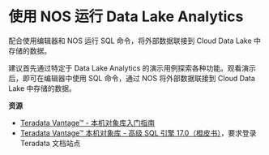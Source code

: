 使用 NOS 运行 Data Lake Analytics
=================================

配合使用编辑器和 NOS 运行 SQL 命令，将外部数据联接到 Cloud Data Lake 中存储的数据。

建议首先通过特定于 Data Lake Analytics 的演示用例探索各种功能。观看演示后，即可在编辑器中使用 SQL 命令，通过 NOS 将外部数据联接到 Cloud Data Lake 中存储的数据。

**资源**

-   [Teradata Vantage™ - 本机对象库入门指南](https://docs.teradata.com/search/all?query=Teradata+Vantage%25E2%2584%25A2+-+Native+Object+Store+Getting+Started+Guide&content-lang=en-US)
-   [Teradata Vantage™ 本机对象库 - 高级 SQL 引擎 17.0（橙皮书）](https://docs.teradata.com/search/all?query=Teradata+Vantage%25E2%2584%25A2+Native+Object+Store+Orange+Book&content-lang=en-US)，要求登录 Teradata 文档站点

